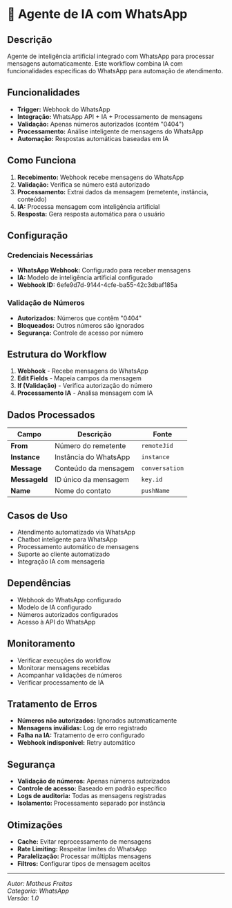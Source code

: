 # 📱 Agente de IA com WhatsApp

## Descrição

Agente de inteligência artificial integrado com WhatsApp para processar mensagens automaticamente. Este workflow combina IA com funcionalidades específicas do WhatsApp para automação de atendimento.

## Funcionalidades

- **Trigger:** Webhook do WhatsApp
- **Integração:** WhatsApp API + IA + Processamento de mensagens
- **Validação:** Apenas números autorizados (contém "0404")
- **Processamento:** Análise inteligente de mensagens do WhatsApp
- **Automação:** Respostas automáticas baseadas em IA

## Como Funciona

1. **Recebimento:** Webhook recebe mensagens do WhatsApp
2. **Validação:** Verifica se número está autorizado
3. **Processamento:** Extrai dados da mensagem (remetente, instância, conteúdo)
4. **IA:** Processa mensagem com inteligência artificial
5. **Resposta:** Gera resposta automática para o usuário

## Configuração

### Credenciais Necessárias

- **WhatsApp Webhook:** Configurado para receber mensagens
- **IA:** Modelo de inteligência artificial configurado
- **Webhook ID:** 6efe9d7d-9144-4cfe-ba55-42c3dbaf185a

### Validação de Números

- **Autorizados:** Números que contêm "0404"
- **Bloqueados:** Outros números são ignorados
- **Segurança:** Controle de acesso por número

## Estrutura do Workflow

1. **Webhook** - Recebe mensagens do WhatsApp
2. **Edit Fields** - Mapeia campos da mensagem
3. **If (Validação)** - Verifica autorização do número
4. **Processamento IA** - Analisa mensagem com IA

## Dados Processados

| Campo | Descrição | Fonte |
|-------|-----------|-------|
| **From** | Número do remetente | `remoteJid` |
| **Instance** | Instância do WhatsApp | `instance` |
| **Message** | Conteúdo da mensagem | `conversation` |
| **MessageId** | ID único da mensagem | `key.id` |
| **Name** | Nome do contato | `pushName` |

## Casos de Uso

- Atendimento automatizado via WhatsApp
- Chatbot inteligente para WhatsApp
- Processamento automático de mensagens
- Suporte ao cliente automatizado
- Integração IA com mensageria

## Dependências

- Webhook do WhatsApp configurado
- Modelo de IA configurado
- Números autorizados configurados
- Acesso à API do WhatsApp

## Monitoramento

- Verificar execuções do workflow
- Monitorar mensagens recebidas
- Acompanhar validações de números
- Verificar processamento de IA

## Tratamento de Erros

- **Números não autorizados:** Ignorados automaticamente
- **Mensagens inválidas:** Log de erro registrado
- **Falha na IA:** Tratamento de erro configurado
- **Webhook indisponível:** Retry automático

## Segurança

- **Validação de números:** Apenas números autorizados
- **Controle de acesso:** Baseado em padrão específico
- **Logs de auditoria:** Todas as mensagens registradas
- **Isolamento:** Processamento separado por instância

## Otimizações

- **Cache:** Evitar reprocessamento de mensagens
- **Rate Limiting:** Respeitar limites do WhatsApp
- **Paralelização:** Processar múltiplas mensagens
- **Filtros:** Configurar tipos de mensagem aceitos

---
*Autor: Matheus Freitas*  
*Categoria: WhatsApp*  
*Versão: 1.0*
